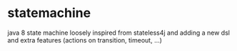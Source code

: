 statemachine
============

java 8 state machine loosely inspired from stateless4j and adding a new dsl and extra features (actions on transition, timeout, ...)
